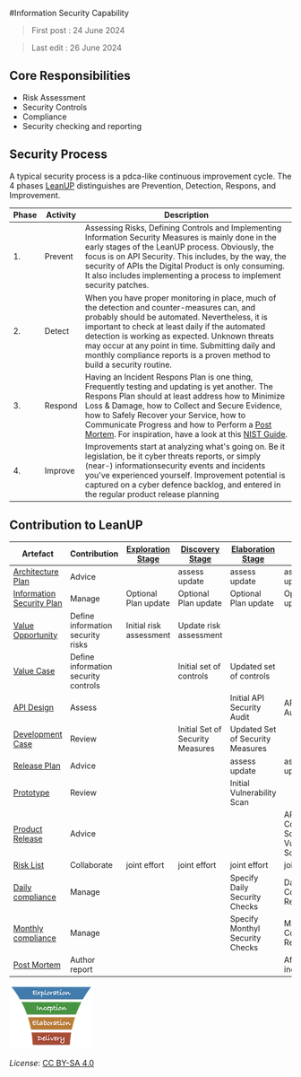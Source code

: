 #Information Security Capability

> First post : 24 June 2024

> Last edit : 26 June 2024

## Core Responsibilities
- Risk Assessment
- Security Controls 
- Compliance
- Security checking and reporting

## Security Process
A typical security process is a pdca-like continuous improvement cycle. The 4 phases [LeanUP](/Overview/leanup.md) distinguishes are Prevention, Detection, Respons, and Improvement.

| Phase | Activity | Description |
| --- | --- | --- |
| 1. | Prevent | Assessing Risks, Defining Controls and Implementing Information Security Measures is mainly done in the early stages of the LeanUP process. Obviously, the focus is on API Security. This includes, by the way, the security of APIs the Digital Product is only consuming. It also includes implementing a process to implement security patches. |
| 2. | Detect | When you have proper monitoring in place, much of the detection and counter-measures can, and probably should be automated. Nevertheless, it is important to check at least daily if the automated detection is working as expected. Unknown threats may occur at any point in time. Submitting daily and monthly compliance reports is a proven method to build a security routine. |
| 3. | Respond | Having an Incident Respons Plan is one thing, Frequently testing and updating is yet another. The Respons Plan should at least address how to Minimize Loss & Damage, how to Collect and Secure Evidence, how to Safely Recover your Service, how to Communicate Progress and how to Perform a [Post Mortem][pm]. For inspiration, have a look at this [NIST Guide](https://nvlpubs.nist.gov/nistpubs/specialpublications/nist.sp.800-61r2.pdf). |
| 4. | Improve | Improvements start at analyzing what's going on. Be it legislation, be it cyber threats reports, or simply (near-) informationsecurity events and incidents you've experienced yourself. Improvement potential is captured on a cyber defence backlog, and entered in the regular product release planning |

## Contribution to LeanUP
| Artefact | Contribution | [Exploration Stage](/Stages/exploration.md) |[Discovery Stage](/Stages/discovery.md) | [Elaboration Stage](/Stages/elaboration.md) | [Delivery Stage](/Stages/delivery.md) | 
| ----- | ------------ | - | - | - | - |
| [Architecture Plan](/Artefacts/arch-plan.md) | Advice |  | assess update  | assess update  | assess update |
| [Information Security Plan](/Artefacts/sec-plan) | Manage | Optional Plan update | Optional Plan update |  Optional Plan update | Optional Plan update |
| [Value Opportunity](/Artefacts/val-oppo.md) | Define information security risks | Initial risk assessment | Update risk assessment | | |
| [Value Case](/Artefacts/val-case.md) | Define information security controls | | Initial set of controls | Updated set of controls | |
| [API Design](/Artefacts/api-design.md) | Assess | | | Initial API Security Audit | API Security Audit |
| [Development Case](/Artefacts/dev-case.md) | Review | | Initial Set of Security Measures | Updated Set of Security Measures |
| [Release Plan](/Artefacts/rel-plan.md) | Advice |  |  | assess update | assess update  |
| [Prototype](/Artefacts/pro-review.md) | Review | | | Initial Vulnerability Scan | |
| [Product Release](/Artefacts/rel-review.md) | Advice | | | | API Conformance Scan, Vulnerability Scan | 
| [Risk List](/Artefacts/risklist.md) | Collaborate | joint effort | joint effort | joint effort | joint effort |
| [Daily compliance](/Artefacts/dailyCompliance.md) | Manage | | | Specify Daily Security Checks | Daily Compliance Report |
| [Monthly compliance](/Artefacts/monthlyCompliance.md) | Manage |  | | Specify Monthyl Security Checks | Monthly Compliance Report |
| [Post Mortem ][pm] | Author report | | | | After major incident | 

[<img src="/images/leanupLogo s.png" alt="drawing" class="center" width="150"/>](/Capabilities/overview.md)

*License*: [CC BY-SA 4.0](https://creativecommons.org/licenses/by-sa/4.0/deed.en)


[pm]: /Artefacts/post-mortem.md
